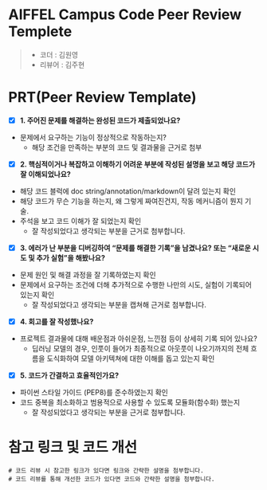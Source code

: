 # AIFFEL Campus Code Peer Review Templete
> - 코더 : 김원영
> - 리뷰어 : 김주현
  
  
# PRT(Peer Review Template)
* [x]  **1. 주어진 문제를 해결하는 완성된 코드가 제출되었나요?**
* 문제에서 요구하는 기능이 정상적으로 작동하는지?
  - 해당 조건을 만족하는 부분의 코드 및 결과물을 근거로 첨부  
  
* [x]  **2. 핵심적이거나 복잡하고 이해하기 어려운 부분에 작성된 설명을 보고 해당 코드가 잘 이해되었나요?**
* 해당 코드 블럭에 doc string/annotation/markdown이 달려 있는지 확인
* 해당 코드가 무슨 기능을 하는지, 왜 그렇게 짜여진건지, 작동 메커니즘이 뭔지 기술.
* 주석을 보고 코드 이해가 잘 되었는지 확인
  - 잘 작성되었다고 생각되는 부분을 근거로 첨부합니다.  
  
* [x]  **3. 에러가 난 부분을 디버깅하여 “문제를 해결한 기록”을 남겼나요? 또는 “새로운 시도 및 추가 실험”을 해봤나요?**
* 문제 원인 및 해결 과정을 잘 기록하였는지 확인
* 문제에서 요구하는 조건에 더해 추가적으로 수행한 나만의 시도, 실험이 기록되어 있는지 확인
  - 잘 작성되었다고 생각되는 부분을 캡쳐해 근거로 첨부합니다.  
  
* [x]  **4. 회고를 잘 작성했나요?**
* 프로젝트 결과물에 대해 배운점과 아쉬운점, 느낀점 등이 상세히 기록 되어 있나요?
  - 딥러닝 모델의 경우, 인풋이 들어가 최종적으로 아웃풋이 나오기까지의 전체 흐름을 도식화하여 모델 아키텍쳐에 대한 이해를 돕고 있는지 확인  
  
* [x]  **5. 코드가 간결하고 효율적인가요?**
* 파이썬 스타일 가이드 (PEP8)를 준수하였는지 확인
* 코드 중복을 최소화하고 범용적으로 사용할 수 있도록 모듈화(함수화) 했는지
  - 잘 작성되었다고 생각되는 부분을 근거로 첨부합니다.  
  
  
# 참고 링크 및 코드 개선
```
# 코드 리뷰 시 참고한 링크가 있다면 링크와 간략한 설명을 첨부합니다.
# 코드 리뷰를 통해 개선한 코드가 있다면 코드와 간략한 설명을 첨부합니다.
```
